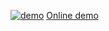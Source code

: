 [![demo](./demo.gif)](https://fancylyric.maowtm.org/_mTRvJ9fugM/)
[Online demo](https://fancylyric.maowtm.org/_mTRvJ9fugM/)
